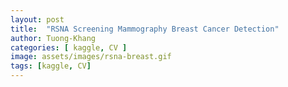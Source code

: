 ```yaml
---
layout: post
title:  "RSNA Screening Mammography Breast Cancer Detection"
author: Tuong-Khang
categories: [ kaggle, CV ]
image: assets/images/rsna-breast.gif
tags: [kaggle, CV]
---
```


